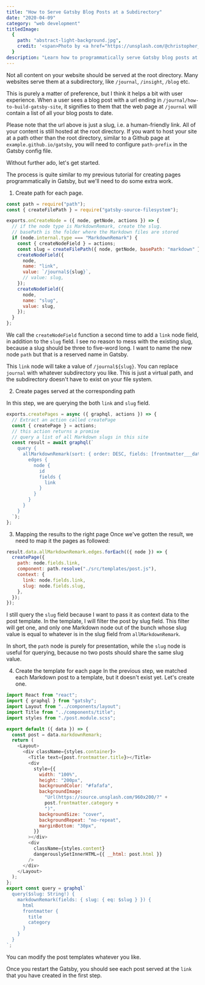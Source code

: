 ```yaml
---
title: "How to Serve Gatsby Blog Posts at a Subdirectory"
date: "2020-04-09"
category: "web development"
titledImage:
  {
    path: "abstract-light-background.jpg",
    credit: '<span>Photo by <a href="https://unsplash.com/@christopher__burns?utm_source=unsplash&amp;utm_medium=referral&amp;utm_content=creditCopyText">Christopher Burns</a> on <a href="https://unsplash.com/s/photos/abstract?utm_source=unsplash&amp;utm_medium=referral&amp;utm_content=creditCopyText">Unsplash</a></span>',
  }
description: "Learn how to programmatically serve Gatsby blog posts at a subdirectory so that whenever you want to change the subdirectory name, you only need to change it once."
---
```


Not all content on your website should be served at the root directory. Many websites serve them at a subdirectory, like `/journal`, `/insight`, `/blog` etc.

This is purely a matter of preference, but I think it helps a bit with user experience. When a user sees a blog post with a url ending in `/journal/how-to-build-gatsby-site`, it signifies to them that the web page at `/journal` will contain a list of all your blog posts to date.

Please note that the url above is just a slug, i.e. a human-friendly link. All of your content is still hosted at the root directory. If you want to host your site at a path other than the root directory, similar to a Github page at `example.github.io/gatsby`, you will need to configure `path-prefix` in the Gatsby config file.

Without further ado, let's get started.

The process is quite similar to my previous tutorial for creating pages programmatically in Gatsby, but we'll need to do some extra work.

1. Create path for each page.

```js
const path = require("path");
const { createFilePath } = require("gatsby-source-filesystem");

exports.onCreateNode = ({ node, getNode, actions }) => {
  // if the node type is MarkdownRemark, create the slug.
  // basePath is the folder where the Markdown files are stored
  if (node.internal.type === "MarkdownRemark") {
    const { createNodeField } = actions;
    const slug = createFilePath({ node, getNode, basePath: "markdown" });
    createNodeField({
      node,
      name: "link",
      value: `/journal${slug}`,
      // value: slug,
    });
    createNodeField({
      node,
      name: "slug",
      value: slug,
    });
  }
};
```

We call the `createNodeField` function a second time to add a `link` node field, in addition to the `slug` field. I see no reason to mess with the existing slug, because a slug should be three to five-word long. I want to name the new node `path` but that is a reserved name in Gatsby.

This `link` node will take a value of `/journal${slug}`. You can replace `journal` with whatever subdirectory you like. This is just a virtual path, and the subdirectory doesn't have to exist on your file system.

2. Create pages served at the corresponding path

In this step, we are querying the both `link` and `slug` field.

```js
exports.createPages = async ({ graphql, actions }) => {
  // Extract an action called createPage
  const { createPage } = actions;
  // this action returns a promise
  // query a list of all Markdown slugs in this site
  const result = await graphql(`
    query {
      allMarkdownRemark(sort: { order: DESC, fields: [frontmatter___date] }) {
        edges {
          node {
            id
            fields {
              link
            }
          }
        }
      }
    }
  `);
};
```

3. Mapping the results to the right page
   Once we've gotten the result, we need to map it the pages as followed:

```js
result.data.allMarkdownRemark.edges.forEach(({ node }) => {
  createPage({
    path: node.fields.link,
    component: path.resolve("./src/templates/post.js"),
    context: {
      link: node.fields.link,
      slug: node.fields.slug,
    },
  });
});
```

I still query the `slug` field because I want to pass it as context data to the post template. In the template, I will filter the post by slug field. This filter will get one, and only one Markdown node out of the bunch whose slug value is equal to whatever is in the slug field from `allMarkdownRemark`.

In short, the `path` node is purely for presentation, while the `slug` node is useful for querying, because no two posts should share the same slug value.

4. Create the template for each page
   In the previous step, we matched each Markdown post to a template, but it doesn't exist yet. Let's create one.

```js
import React from "react";
import { graphql } from "gatsby";
import Layout from "../components/layout";
import Title from "../components/title";
import styles from "./post.module.scss";

export default ({ data }) => {
  const post = data.markdownRemark;
  return (
    <Layout>
      <div className={styles.container}>
        <Title text={post.frontmatter.title}></Title>
        <div
          style={{
            width: "100%",
            height: "200px",
            backgroundColor: "#fafafa",
            backgroundImage:
              "Url(https://source.unsplash.com/960x200/?" +
              post.frontmatter.category +
              ")",
            backgroundSize: "cover",
            backgroundRepeat: "no-repeat",
            marginBottom: "30px",
          }}
        ></div>
        <div
          className={styles.content}
          dangerouslySetInnerHTML={{ __html: post.html }}
        />
      </div>
    </Layout>
  );
};
export const query = graphql`
  query($slug: String!) {
    markdownRemark(fields: { slug: { eq: $slug } }) {
      html
      frontmatter {
        title
        category
      }
    }
  }
`;
```

You can modify the post templates whatever you like.

Once you restart the Gatsby, you should see each post served at the `link` that you have created in the first step.
